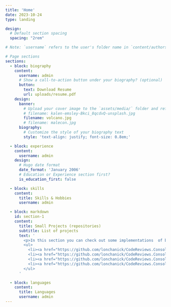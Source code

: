 ```yaml
---
title: 'Home'
date: 2023-10-24
type: landing

design:
  # Default section spacing
  spacing: "2rem"

# Note: `username` refers to the user's folder name in `content/authors/`

# Page sections
sections:
  - block: biography
    content:
      username: admin
      # Show a call-to-action button under your biography? (optional)
      button:
        text: Download Resume
        url: uploads/resume.pdf
    design:
      banner:
        # Upload your cover image to the `assets/media/` folder and reference it here
        # filename: kalen-emsley-Bkci_8qcdvQ-unsplash.jpg
        filename: volcano.jpg
        # filename: malecon.jpg
      biography:
        # Customize the style of your biography text
        style: 'text-align: justify; font-size: 0.8em;'

  - block: experience
    content:
      username: admin
    design:
      # Hugo date format
      date_format: 'January 2006'
      # Education or Experience section first?
      is_education_first: false

  - block: skills
    content:
      title: Skills & Hobbies
      username: admin

  - block: markdown
    id: section-1
    content:
      title: Small Projects (repositories)
      subtitle: List of projects
      text: '
        <p>In this section you can check out some implementations  of basic libraries like Entity Framework, ADO.NET and Dapper. Furthermore, you can check uses cases of MVC/API implementations, Unit testing, API consuming, Scraping, E-mail sender consuming among others basic library consuming.</p>
        <ul>
          <li><a href="https://github.com/lonchanick/CodeReviews.Console.CodingTracker">Coding Tracker</a></li>
          <li><a href="https://github.com/lonchanick/CodeReviews.Console.Drinks/tree/main/LONCHANICK.DrinksApp">Console Drinks</a></li>
          <li><a href="https://github.com/lonchanick/CodeReviews.Console.SportsResults/tree/main/Lonchanick.SportNotifier">Sports Data Scraper Service</a></li>
          <li><a href="https://github.com/lonchanick/CodeReviews.Console.ExcelReader/tree/main/ExcelReader.Lonchanick">Excel to Database Application</a></li>
        </ul>
      '

  - block: languages
    content:
      title: Languages
      username: admin
---
```

